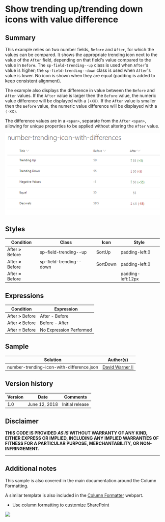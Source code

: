 # Show trending up/trending down icons with value difference

## Summary
This example relies on two number fields, `Before` and `After`, for which the values can be compared. It shows the appropriate trending icon next to the value of the `After` field, depending on that field's value compared to the value in `Before`. The `sp-field-trending--up` class is used when `After`'s value is higher; the `sp-field-trending--down` class is used when `After`'s value is lower. No icon is shown when they are equal (padding is added to keep consistent alignment).

The example also displays the difference in value between the `Before` and `After` values. If the `After` value is larger then the `Before` value, the numeric value difference will be displayed with a `(+XX)`. If the `After` value is smaller then the `Before` value, the numeric value difference will be displayed with a `(-XX)`.

The difference values are in a `<span>`, separate from the `After` `<span>`, allowing for unique properties to be applied without altering the `After` value.

![screenshot of the sample](./screenshot.png)

## Styles
|Condition|Class|Icon|Style|
|---|---|---|---|
|After **>** Before|sp-field-trending--up|SortUp|padding-left:0|
|After **<** Before|sp-field-trending--down|SortDown|padding-left:0|
|After **=** Before|||padding-left:12px|

## Expressions
|Condition|Expression|
|---|---|
|After **>** Before|After - Before|
|After **<** Before|Before - After|
|After **=** Before|No Expression Performed|

## Sample

Solution|Author(s)
--------|---------
number-trending-icon-with-difference.json | [David Warner II](https://twitter.com/davidwarnerii)

## Version history

Version|Date|Comments
-------|----|--------
1.0|June 12, 2018|Initial release

## Disclaimer
**THIS CODE IS PROVIDED *AS IS* WITHOUT WARRANTY OF ANY KIND, EITHER EXPRESS OR IMPLIED, INCLUDING ANY IMPLIED WARRANTIES OF FITNESS FOR A PARTICULAR PURPOSE, MERCHANTABILITY, OR NON-INFRINGEMENT.**

---

## Additional notes
This sample is also covered in the main documentation around the Column Formatting.

A similar template is also included in the [Column Formatter](https://github.com/SharePoint/sp-dev-solutions/blob/master/solutions/ColumnFormatter/README.md) webpart.

- [Use column formatting to customize SharePoint](https://docs.microsoft.com/en-us/sharepoint/dev/declarative-customization/column-formatting)

<img src="https://telemetry.sharepointpnp.com/sp-dev-column-formatting/samples/number-trending-icon-with-differences" />